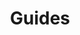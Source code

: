 ---
slug: /cloud/guides
title: 'Guides'
hide_title: true
description: 'Table of contents page for the ClickHouse Cloud guides section'
doc_type: 'landing-page'
---
